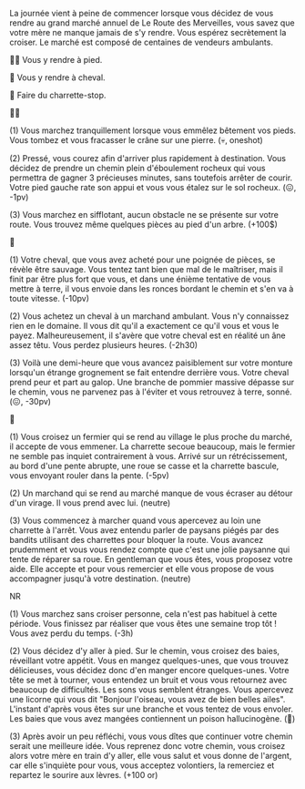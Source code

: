 La journée vient à peine de commencer lorsque vous décidez de vous rendre au grand marché annuel de Le Route des Merveilles, vous savez que votre mère ne manque jamais de s'y rendre. Vous espérez secrètement la croiser. Le marché est composé de centaines de vendeurs ambulants.

🚶‍♂️ Vous y rendre à pied.

🐴 Vous y rendre à cheval.

🚜 Faire du charrette-stop.


🚶‍♂️

(1) Vous marchez tranquillement lorsque vous emmêlez bêtement vos pieds. Vous tombez et vous fracasser le crâne sur une pierre.
(💀, oneshot)

(2) Pressé, vous courez afin d'arriver plus rapidement à destination. Vous décidez de prendre un chemin plein d'éboulement rocheux qui vous permettra de gagner 3 précieuses minutes, sans toutefois arrêter de courir. Votre pied gauche rate son appui et vous vous étalez sur le sol rocheux.
(😖, -1pv)

(3) Vous marchez en sifflotant, aucun obstacle ne se présente sur votre route. Vous trouvez même quelques pièces au pied d'un arbre.
(+100$)


🐴

(1) Votre cheval, que vous avez acheté pour une poignée de pièces, se révèle être sauvage. Vous tentez tant bien que mal de le maîtriser, mais il finit par être plus fort que vous, et dans une énième tentative de vous mettre à terre, il vous envoie dans les ronces bordant le chemin et s'en va à toute vitesse.
(-10pv)

(2) Vous achetez un cheval à un marchand ambulant. Vous n'y connaissez rien en le domaine. Il vous dit qu'il a exactement ce qu'il vous et vous le payez. Malheureusement, il s'avère que votre cheval est en réalité un âne assez têtu. Vous perdez plusieurs heures.
(-2h30)

(3) Voilà une demi-heure que vous avancez paisiblement sur votre monture lorsqu'un étrange grognement se fait entendre derrière vous. Votre cheval prend peur et part au galop. Une branche de pommier massive dépasse sur le chemin, vous ne parvenez pas à l'éviter et vous retrouvez à terre, sonné.
(😖, -30pv)


🚜

(1) Vous croisez un fermier qui se rend au village le plus proche du marché, il accepte de vous emmener. La charrette secoue beaucoup, mais le fermier ne semble pas inquiet contrairement à vous. Arrivé sur un rétrécissement, au bord d'une pente abrupte, une roue se casse et la charrette bascule, vous envoyant rouler dans la pente.
(-5pv)

(2) Un marchand qui se rend au marché manque de vous écraser au détour d'un virage. Il vous prend avec lui.
(neutre)

(3) Vous commencez à marcher quand vous apercevez au loin une charrette à l'arrêt. Vous avez entendu parler de paysans piégés par des bandits utilisant des charrettes pour bloquer la route. Vous avancez prudemment et vous vous rendez compte que c'est une jolie paysanne qui tente de réparer sa roue. En gentleman que vous êtes, vous proposez votre aide. Elle accepte et pour vous remercier et elle vous propose de vous accompagner jusqu'à votre destination.
(neutre)

NR

(1) Vous marchez sans croiser personne, cela n'est pas habituel à cette période. Vous finissez par réaliser que vous êtes une semaine trop tôt ! Vous avez perdu du temps.
(-3h)

(2) Vous décidez d'y aller à pied. Sur le chemin, vous croisez des baies, réveillant votre appétit. Vous en mangez quelques-unes, que vous trouvez délicieuses, vous décidez donc d'en manger encore quelques-unes. Votre tête se met à tourner, vous entendez un bruit et vous vous retournez avec beaucoup de difficultés. Les sons vous semblent étranges. Vous apercevez une licorne qui vous dit "Bonjour l'oiseau, vous avez de bien belles ailes". L'instant d'après vous êtes sur une branche et vous tentez de vous envoler. Les baies que vous avez mangées contiennent un poison hallucinogène.
(🤢)

(3) Après avoir un peu réfléchi, vous vous dîtes que continuer votre chemin serait une meilleure idée. Vous reprenez donc votre chemin, vous croisez alors votre mère en train d'y aller, elle vous salut et vous donne de l'argent, car elle s'inquiète pour vous, vous acceptez volontiers, la remerciez et repartez le sourire aux lèvres. (+100 or)
